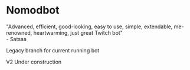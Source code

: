 # Nomodbot
"Advanced, efficient, good-looking, easy to use, simple, extendable, me-renowned, heartwarming, just great Twitch bot"  
\- Satsaa

Legacy branch for current running bot

V2 Under construction
